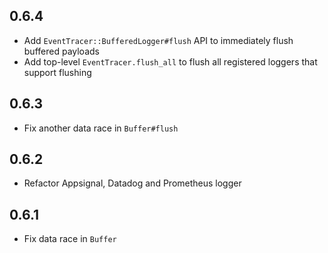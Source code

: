 ## 0.6.4

- Add `EventTracer::BufferedLogger#flush` API to immediately flush buffered payloads
- Add top-level `EventTracer.flush_all` to flush all registered loggers that support flushing

## 0.6.3

- Fix another data race in `Buffer#flush`

## 0.6.2

- Refactor Appsignal, Datadog and Prometheus logger

## 0.6.1

- Fix data race in `Buffer`
